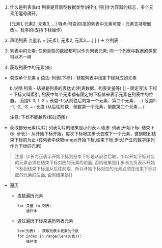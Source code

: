 1. 什么是列表(list)
   列表是容器型数据类型(序列), 将[]作为容器的标志，多个元素用逗号隔开。 

   [元素1, 元素2, 元素3,....]
   特点:可变的(指的列表中元素可变 - 元素支持增删改)、有序的(支持下标操作)

2. 声明列表
   变量名 = [元素1, 元素2, 元素3,....]
   [ ] -> 空列表

3. 列表中的元素: 任何类型的数据都可以作为列表元素; 同一个列表中数据的类型可以不一样

4. 获取列表中的元素(查)

- 获取单个元素
  a.语法: 
  列表[下标]  - 获取列表中指定下标对应的元素

  b.说明
  列表  -  结果是列表的表达式(列表数据、列表变量等)
  []  -  固定写法
  下标  -  下标又叫索引; 列表中每个元素都有固定的下标值来表示元素在列表中的位置。
           范围1: 0, 1, 2 ~ 长度-1 (从前往后的第一个元素、第二个元素、...)
           范围2: -1, -2, -3, ~ -长度 (从后往前数，倒数第一个元素，倒数第二个元素,...) 

  注意: 下标不能越界(超过范围)

- 获取部分元素(切片)
  列表切片的结果是小列表
  a.语法:
  列表[开始下标: 结束下标: 步长]  -  从开始下标开始，每次下标增加步长去取下一个元素，直到取到结束下标前为止 (在列表中获取range(开始下标,结束下标,步长)产生的数字序列作为下标的元素)

> 注意:
> 步长为正表示开始下标到结束下标是从前往后取，所以开始下标对应的元素必须在结束下标对应的元素的前面, 否则结果是[]
> 步长为负表示开始下标到结束下标是从后往前取，所以开始下标对应的元素必须在结束下标对应的元素的后面, 否则结果是[]

- 遍历

  - 直接遍历元素

    ```
    for 变量 in 列表:
        循环体
    ```

  - 通过遍历下标来遍历列表元素

    ```
    len(列表) - 获取列表中元素的个数
    for index in range(len(列表)):
        循环体
    ```

    
